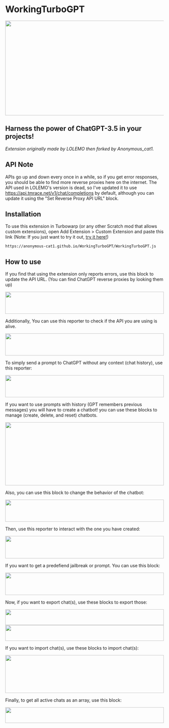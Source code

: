 # WorkingTurboGPT

<img src="https://anonymous-cat1.github.io/WorkingTurboGPT/img/thumb.svg" width="300%" height="300"/>

## Harness the power of ChatGPT-3.5 in your projects! 
*Extension originally made by LOLEMO then forked by Anonymous_cat1.*

## API Note
APIs go up and down every once in a while, so if you get error responses, you should be able to find more reverse proxies here on the internet.
The API used in LOLEMO's version is dead, so I've updated it to use https://api.tmrace.net/v1/chat/completions by default, although you can update it using the "Set Reverse Proxy API URL" block.

## Installation
To use this extension in Turbowarp (or any other Scratch mod that allows custom extensions), open Add Extension > Custom Extension and paste this link
(Note: If you just want to try it out, [try it here!](https://studio.penguinmod.com/editor.html?extension=https://anonymous-cat1.github.io/WorkingTurboGPT/WorkingTurboGPT.js))

    https://anonymous-cat1.github.io/WorkingTurboGPT/WorkingTurboGPT.js
    
## How to use
If you find that using the extension only reports errors, use this block to update the API URL. (You can find ChatGPT reverse proxies by looking them up)

<img src="https://anonymous-cat1.github.io/WorkingTurboGPT/img/block_10_2_2023-4_59_51 PM.svg" width="100%" height="70"/>

Additionally, You can use this reporter to check if the API you are using is alive. 

<img src="https://anonymous-cat1.github.io/WorkingTurboGPT/img/block_10_14_2023-4_28_51 PM.svg" width="100%" height="70"/>

To simply send a prompt to ChatGPT without any context (chat history), use this reporter:

<img src="https://anonymous-cat1.github.io/WorkingTurboGPT/img/block_10_14_2023-4_28_56%20PM.svg" width="100%" height="70"/>


If you want to use prompts with history (GPT remembers previous messages) you will have to create a chatbot! you can use these blocks to manage (create, delete, and reset) chatbots.

<img src="https://anonymous-cat1.github.io/WorkingTurboGPT/img/block_10_14_2023-4_29_19 PM.svg" width="100%" height="200"/>

Also, you can use this block to change the behavior of the chatbot:

<img src="https://anonymous-cat1.github.io/WorkingTurboGPT/img/block_10_14_2023-4_29_02 PM.svg" width="100%" height="70"/>

Then, use this reporter to interact with the one you have created:

<img src="https://anonymous-cat1.github.io/WorkingTurboGPT/img/block_10_14_2023-4_39_30 PM.svg" width="100%" height="71"/>

If you want to get a predefiend jailbreak or prompt. You can use this block:

<img src="https://anonymous-cat1.github.io/WorkingTurboGPT/img/block_11_19_2023-3_14_26%20PM.svg" width="100%" height="71"/>

Now, if you want to export chat(s), use these blocks to export those:

<img src="https://anonymous-cat1.github.io/WorkingTurboGPT/img/block_10_14_2023-4_29_37 PM.svg" width="100%" height="50"/>
<img src="https://anonymous-cat1.github.io/WorkingTurboGPT/img/block_11_19_2023-3_17_42%20PM.svg" width="100%" height="50"/>

If you want to import chat(s), use these blocks to import chat(s):

<img src="https://anonymous-cat1.github.io/WorkingTurboGPT/img/block_10_14_2023-4_29_40 PM.svg" width="100%" height="120"/>

Finally, to get all active chats as an array, use this block:

<img src="https://anonymous-cat1.github.io/WorkingTurboGPT/img/block_10_14_2023-4_29_43 PM.svg" width="100%" height="50"/>

